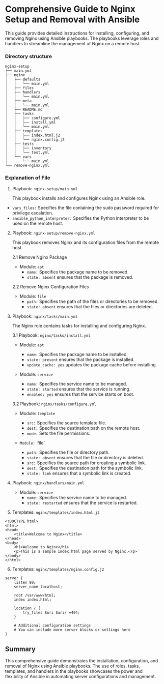 # Comprehensive Guide to Nginx Setup and Removal with Ansible
This guide provides detailed instructions for installing, configuring, and removing Nginx using Ansible playbooks. The playbooks leverage roles and handlers to streamline the management of Nginx on a remote host.

### Directory structure
```
nginx-setup
├── main.yml
├── nginx
│   ├── defaults
│   │   └── main.yml
│   ├── files
│   ├── handlers
│   │   └── main.yml
│   ├── meta
│   │   └── main.yml
│   ├── README.md
│   ├── tasks
│   │   ├── configure.yml
│   │   ├── install.yml
│   │   └── main.yml
│   ├── templates
│   │   ├── index.html.j2
│   │   └── nginx.config.j2
│   ├── tests
│   │   ├── inventory
│   │   └── test.yml
│   └── vars
│       └── main.yml
└── remove-nginx.yml
```

### Explanation of File
1. Playbook: `nginx-setup/main.yml`

   This playbook installs and configures Nginx using an Ansible role.
  * `vars_files:` Specifies the file containing the sudo password required for privilege escalation.
  * `ansible_python_interpreter:` Specifies the Python interpreter to be used on the remote host.

2. Playbook: `nginx-setup/remove-nginx.yml`

   This playbook removes Nginx and its configuration files from the remote host.

    2.1 Remove Nginx Package
    - Module: `apt`
      - `name:` Specifies the package name to be removed.
      - `state: absent` ensures that the package is removed.

    2.2 Remove Nginx Configuration Files
    - Module: `file`
      - `path:` Specifies the path of the files or directories to be removed.
      - `state: absent` ensures that the files or directories are deleted.
   
3. Playbook: `nginx/tasks/main.yml`

   The Nginx role contains tasks for installing and configuring Nginx.

    3.1 Playbook: `nginx/tasks/install.yml`
    - Module: `apt`
      - `name:` Specifies the package name to be installed.
      - `state: present` ensures that the package is installed.
      - `update_cache: yes` updates the package cache before installing.
     
    - Module: `service`
      - `name:` Specifies the service name to be managed.
      - `state: started` ensures that the service is running.
      - `enabled: yes` ensures that the service starts on boot. 

    3.2 Playbook: `nginx/tasks/configure.yml`
    - Module: `template`
      - `src:` Specifies the source template file.
      - `dest:` Specifies the destination path on the remote host.
      - `mode:` Sets the file permissions.
    
    - `Module: `file`
      - `path:` Specifies the file or directory path.
      - `state: absent` ensures that the file or directory is deleted.
      - `src:` Specifies the source path for creating a symbolic link.
      - `dest:` Specifies the destination path for the symbolic link.
      - `state: link` ensures that a symbolic link is created.
     
4. Playbook: `nginx/handlers/main.yml`

    - Module: `service`
      - `name:` Specifies the service name to be managed.
      - `state: restarted` ensures that the service is restarted.
     
5. Templates: `nginx/templates/index.html.j2`

```
<!DOCTYPE html>
<html>
<head>
    <title>Welcome to Nginx</title>
</head>
<body>
    <h1>Welcome to Nginx</h1>
    <p>This is a sample index.html page served by Nginx.</p>
</body>
</html>

```

  6. Templates: `nginx/templates/nginx.config.j2`
```
server {
    listen 80;
    server_name localhost;

    root /var/www/html;
    index index.html;

    location / {
        try_files $uri $uri/ =404;
    }

    # Additional configuration settings
    # You can include more server blocks or settings here
}
```

## Summary
This comprehensive guide demonstrates the installation, configuration, and removal of Nginx using Ansible playbooks. The use of roles, tasks, templates, and handlers in the playbooks showcases the power and flexibility of Ansible in automating server configurations and management.
